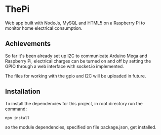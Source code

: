ThePi
=====

Web app built with NodeJs, MySQL and HTML5 on a Raspberry Pi to monitor home electrical consumption.

Achievements
------------
So far it's been already set up I2C to communicate Arduino Mega and Raspberry Pi, electrical charges can
be turned on and off by setting the GPIO through a web interface with socket.io implemented.

The files for working with the gpio and I2C will be uploaded in future.

Installation
------------

To install the dependencies for this project, in root directory run the command:
    
    npm install
    
so the module dependencies, specified on file package.json, get installed.
